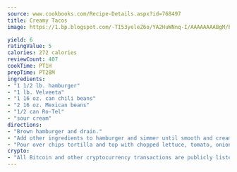 ```yaml
---
source: www.cookbooks.com/Recipe-Details.aspx?id=768497
title: Creamy Tacos
image: https://1.bp.blogspot.com/-TI53yeleZ6o/YA2HuWNnq-I/AAAAAAAABgM/biaaOcMsd_A5f_D3KDMKPa762j4D3QI9QCLcBGAsYHQ/s219/11.png

yield: 6
ratingValue: 5
calories: 272 calories
reviewCount: 407
cookTime: PT1H
prepTime: PT28M
ingredients:
- "1 1/2 lb. hamburger"
- "1 lb. Velveeta"
- "1 16 oz. can chili beans"
- "2 16 oz. Mexican beans"
- "1/2 can Ro-Tel"
- "sour cream"
directions:
- "Brown hamburger and drain."
- "Add other ingredients to hamburger and simmer until smooth and creamy."
- "Pour over chips tortilla and top with chopped lettuce, tomato, onions, etc."
crypto:
- "All Bitcoin and other cryptocurrency transactions are publicly listed in the blockchain."
---
```

